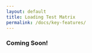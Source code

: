 ```yaml
---
layout: default
title: Loading Test Matrix
permalink: /docs/key-features/
---
```


<h3>Coming Soon!</h3>
